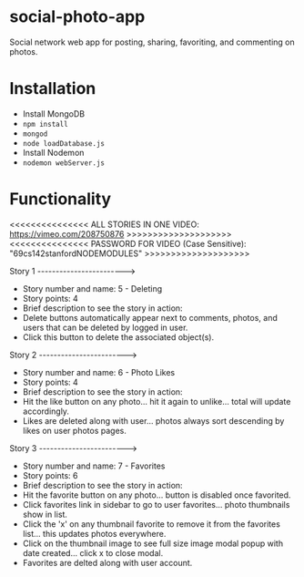 # social-photo-app
Social network web app for posting, sharing, favoriting, and commenting on photos.

# Installation
- Install MongoDB
- `npm install`
- `mongod`
- `node loadDatabase.js`
- Install Nodemon
- `nodemon webServer.js`

# Functionality

<<<<<<<<<<<<<<< ALL STORIES IN ONE VIDEO: https://vimeo.com/208750876 >>>>>>>>>>>>>>>>>>>>
<<<<<<<<<<<<<<< PASSWORD FOR VIDEO (Case Sensitive): "69cs142stanfordNODEMODULES" >>>>>>>>>>>>>>>>>>>>

Story 1 ------------------------>
* Story number and name:  5 - Deleting
* Story points:  4
* Brief description to see the story in action:
* Delete buttons automatically appear next to comments, photos, and users that can be deleted by logged in user.
* Click this button to delete the associated object(s).

Story 2 ------------------------>
* Story number and name:  6 - Photo Likes
* Story points:  4
* Brief description to see the story in action:
* Hit the like button on any photo... hit it again to unlike... total will update accordingly.
* Likes are deleted along with user... photos always sort descending by likes on user photos pages.

Story 3 ------------------------>
* Story number and name:  7 - Favorites
* Story points:  6
* Brief description to see the story in action:
* Hit the favorite button on any photo... button is disabled once favorited.
* Click favorites link in sidebar to go to user favorites... photo thumbnails show in list.
* Click the 'x' on any thumbnail favorite to remove it from the favorites list... this updates photos everywhere.
* Click on the thumbnail image to see full size image modal popup with date created... click x to close modal.
* Favorites are delted along with user account.
